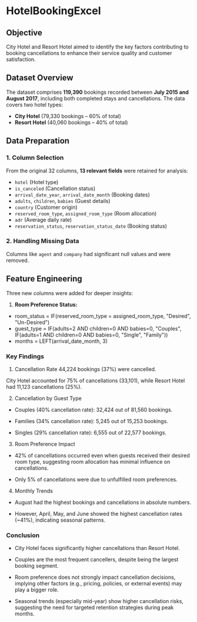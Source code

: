 # HotelBookingExcel

## **Objective**  
City Hotel and Resort Hotel aimed to identify the key factors contributing to booking cancellations to enhance their service quality and customer satisfaction.  

## **Dataset Overview**  
The dataset comprises **119,390** bookings recorded between **July 2015 and August 2017**, including both completed stays and cancellations. The data covers two hotel types:  
- **City Hotel** (79,330 bookings – 60% of total)  
- **Resort Hotel** (40,060 bookings – 40% of total)  

## **Data Preparation**  

### **1. Column Selection**  
From the original 32 columns, **13 relevant fields** were retained for analysis:  
- `hotel` (Hotel type)  
- `is_canceled` (Cancellation status)  
- `arrival_date_year`, `arrival_date_month` (Booking dates)  
- `adults`, `children`, `babies` (Guest details)  
- `country` (Customer origin)  
- `reserved_room_type`, `assigned_room_type` (Room allocation)  
- `adr` (Average daily rate)  
- `reservation_status`, `reservation_status_date` (Booking status)  

### **2. Handling Missing Data**  
Columns like `agent` and `company` had significant null values and were removed.  

## **Feature Engineering**  
Three new columns were added for deeper insights:  

1. **Room Preference Status:**

- room_status = IF(reserved_room_type = assigned_room_type, "Desired", "Un-Desired")  
- guest_type = IF(adults=2 AND children=0 AND babies=0, "Couples", IF(adults=1 AND children=0 AND babies=0, "Single", "Family"))  
- months = LEFT(arrival_date_month, 3)  

### Key Findings
1. Cancellation Rate
44,224 bookings (37%) were cancelled.

City Hotel accounted for 75% of cancellations (33,101), while Resort Hotel had 11,123 cancellations (25%).

2. Cancellation by Guest Type
- Couples (40% cancellation rate): 32,424 out of 81,560 bookings.

- Families (34% cancellation rate): 5,245 out of 15,253 bookings.

- Singles (29% cancellation rate): 6,555 out of 22,577 bookings.

3. Room Preference Impact
- 42% of cancellations occurred even when guests received their desired room type, suggesting room allocation has minimal influence on cancellations.

- Only 5% of cancellations were due to unfulfilled room preferences.

4. Monthly Trends
- August had the highest bookings and cancellations in absolute numbers.

- However, April, May, and June showed the highest cancellation rates (~41%), indicating seasonal patterns.

### Conclusion
- City Hotel faces significantly higher cancellations than Resort Hotel.

- Couples are the most frequent cancellers, despite being the largest booking segment.

- Room preference does not strongly impact cancellation decisions, implying other factors (e.g., pricing, policies, or external events) may play a bigger role.

- Seasonal trends (especially mid-year) show higher cancellation risks, suggesting the need for targeted retention strategies during peak months.
